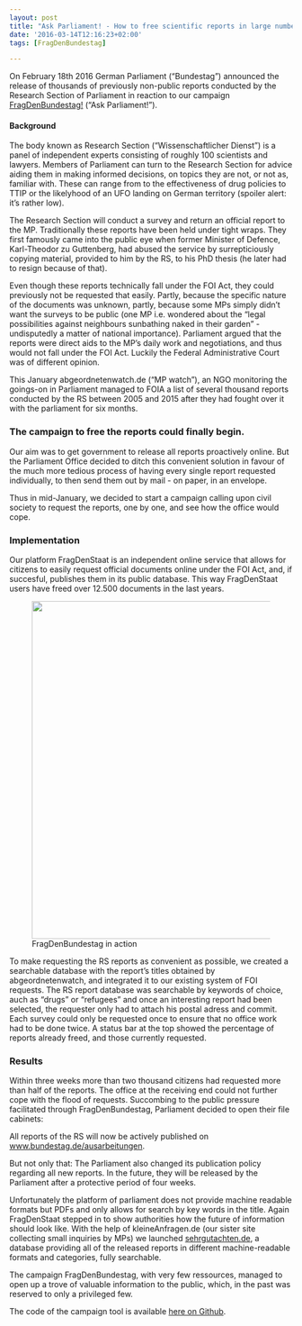 ```yaml
---
layout: post
title: "Ask Parliament! - How to free scientific reports in large numbers"
date: '2016-03-14T12:16:23+02:00'
tags: [FragDenBundestag]

---
```


On February 18th 2016 German Parliament (“Bundestag”) announced the release of thousands of previously non-public reports conducted by the Research Section of Parliament in reaction to our campaign <a href="http://fragdenbundestag.de/">FragDenBundestag!</a> (“Ask Parliament!”).
<h4>Background</h4>

The body known as Research Section (“Wissenschaftlicher Dienst”) is a panel of independent experts consisting of roughly 100 scientists and lawyers. Members of Parliament can turn to the Research Section for advice aiding them in making informed decisions, on topics they are not, or not as, familiar with. These can range from  to the effectiveness of drug policies to TTIP or the likelyhood of an UFO landing on German territory (spoiler alert: it’s rather low).

The Research Section will conduct a survey and return an official report to the MP. Traditionally these reports have been held under tight wraps. They first famously came into the public eye when former Minister of Defence, Karl-Theodor zu Guttenberg, had abused the service by surrepticiously copying material, provided to him by the RS, to his PhD thesis (he later had to resign because of that).

Even though these reports technically fall under the FOI Act, they could previously not be requested that easily. Partly, because the specific nature of the documents was unknown, partly, because some MPs simply didn’t want the surveys to be public (one MP i.e. wondered about the “legal possibilities against neighbours sunbathing naked in their garden” - undisputedly a matter of national importance). Parliament argued that the reports were direct aids to the MP’s daily work and negotiations, and thus would not fall under the FOI Act. Luckily the Federal Administrative Court was of different opinion.

This January abgeordnetenwatch.de (“MP watch”), an NGO monitoring the goings-on in Parliament  managed to FOIA a list of several thousand reports conducted by the RS between 2005 and 2015  after they had fought over it with the parliament for six months.
<h3>The campaign to free the reports could finally begin.</h3>

Our aim was to get government to release all reports proactively online. But the Parliament Office decided to ditch this convenient solution in favour of the much more tedious process of having every single report requested individually, to then send them out by mail - on paper, in an envelope.

Thus in mid-January, we decided to start a campaign calling upon civil society to request the reports, one by one, and see how the office would cope.
<h3>Implementation</h3>

Our platform FragDenStaat is an independent online service that allows for citizens to easily request official documents online under the FOI Act, and, if succesful, publishes them in its public database. This way FragDenStaat users have freed over 12.500 documents in the last years.

<figure><img src="https://raw.githubusercontent.com/okfde/blog.fragdenstaat.de/gh-pages/_posts/2016/20-1.jpg" width="600"><figcaption>FragDenBundestag in action</figcaption></figure>

To make requesting the RS reports as convenient as possible, we created a searchable database with the report’s titles obtained by abgeordnetenwatch, and integrated it to our existing system of FOI requests. The RS report database was searchable by keywords of choice, auch as “drugs” or “refugees” and once an interesting report had been selected, the requester only had to attach his postal adress and commit. Each survey could only be requested once to ensure that no office work had to be done twice. A status bar at the top showed the percentage of reports already freed, and those currently requested.
<h3>Results</h3>

Within three weeks more than two thousand citizens had requested more than half of the reports. The office at the receiving end could not further cope with the flood of requests. Succombing to the public pressure facilitated through FragDenBundestag, Parliament decided to open their file cabinets:

All reports of the RS will now be actively published on <a href="https://bundestag.de/ausarbeitungen/">www.bundestag.de/ausarbeitungen</a>.

But not only that: The Parliament also changed its publication policy regarding all new reports. In the future, they will be released by the Parliament after a protective period of four weeks.

Unfortunately the platform of parliament does not provide machine readable formats but PDFs and only allows for search by key words in the title. Again FragDenStaat stepped in to show authorities how the future of information should look like. With the help of kleineAnfragen.de (our sister site collecting small inquiries by MPs) we launched <a href="https://sehrgutachten.de/">sehrgutachten.de</a>, a database providing all of the released reports in different machine-readable formats and categories, fully searchable.

The campaign FragDenBundestag, with very few ressources, managed to open up a trove of valuable information to the public, which, in the past was reserved to only a privileged few.

The code of the campaign tool is available <a href="https://fragdenstaat.de/fds-admin/froide_campaign/">here on Github</a>.
